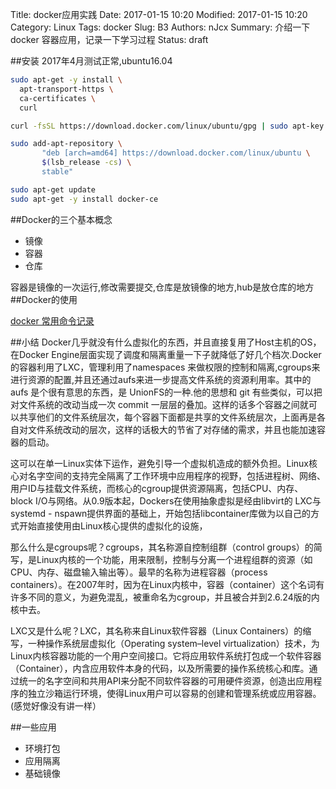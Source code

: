 Title: docker应用实践
Date: 2017-01-15 10:20
Modified: 2017-01-15 10:20
Category: Linux
Tags: docker
Slug: B3
Authors: nJcx
Summary: 介绍一下docker 容器应用，记录一下学习过程
Status: draft

##安装
2017年4月测试正常,ubuntu16.04
```bash
sudo apt-get -y install \
  apt-transport-https \
  ca-certificates \
  curl

curl -fsSL https://download.docker.com/linux/ubuntu/gpg | sudo apt-key add -

sudo add-apt-repository \
       "deb [arch=amd64] https://download.docker.com/linux/ubuntu \
       $(lsb_release -cs) \
       stable"

sudo apt-get update
sudo apt-get -y install docker-ce

```

##Docker的三个基本概念
* 镜像
* 容器
* 仓库

容器是镜像的一次运行,修改需要提交,仓库是放镜像的地方,hub是放仓库的地方
##Docker的使用

[docker 常用命令记录](http://www.njcxs.cc/posts/B4.html)

##小结
Docker几乎就没有什么虚拟化的东西，并且直接复用了Host主机的OS，在Docker Engine层面实现了调度和隔离重量一下子就降低了好几个档次.Docker的容器利用了LXC，管理利用了namespaces 来做权限的控制和隔离,cgroups来进行资源的配置,并且还通过aufs来进一步提高文件系统的资源利用率。其中的 aufs 是个很有意思的东西，是 UnionFS的一种.他的思想和 git 有些类似，可以把对文件系统的改动当成一次 commit 一层层的叠加。这样的话多个容器之间就可以共享他们的文件系统层次，每个容器下面都是共享的文件系统层次，上面再是各自对文件系统改动的层次，这样的话极大的节省了对存储的需求，并且也能加速容器的启动。

这可以在单一Linux实体下运作，避免引导一个虚拟机造成的额外负担。Linux核心对名字空间的支持完全隔离了工作环境中应用程序的视野，包括进程树、网络、用户ID与挂载文件系统，而核心的cgroup提供资源隔离，包括CPU、内存、block I/O与网络。从0.9版本起，Dockers在使用抽象虚拟是经由libvirt的 LXC与systemd - nspawn提供界面的基础上，开始包括libcontainer库做为以自己的方式开始直接使用由Linux核心提供的虚拟化的设施，

那么什么是cgroups呢？cgroups，其名称源自控制组群（control groups）的简写，是Linux内核的一个功能，用来限制，控制与分离一个进程组群的资源（如CPU、内存、磁盘输入输出等）。最早的名称为进程容器（process containers）。在2007年时，因为在Linux内核中，容器（container）这个名词有许多不同的意义，为避免混乱，被重命名为cgroup，并且被合并到2.6.24版的内核中去。

LXC又是什么呢？LXC，其名称来自Linux软件容器（Linux Containers）的缩写，一种操作系统层虚拟化（Operating system–level virtualization）技术，为Linux内核容器功能的一个用户空间接口。它将应用软件系统打包成一个软件容器（Container），内含应用软件本身的代码，以及所需要的操作系统核心和库。通过统一的名字空间和共用API来分配不同软件容器的可用硬件资源，创造出应用程序的独立沙箱运行环境，使得Linux用户可以容易的创建和管理系统或应用容器。(感觉好像没有讲一样）

##一些应用
- 环境打包
- 应用隔离
- 基础镜像
